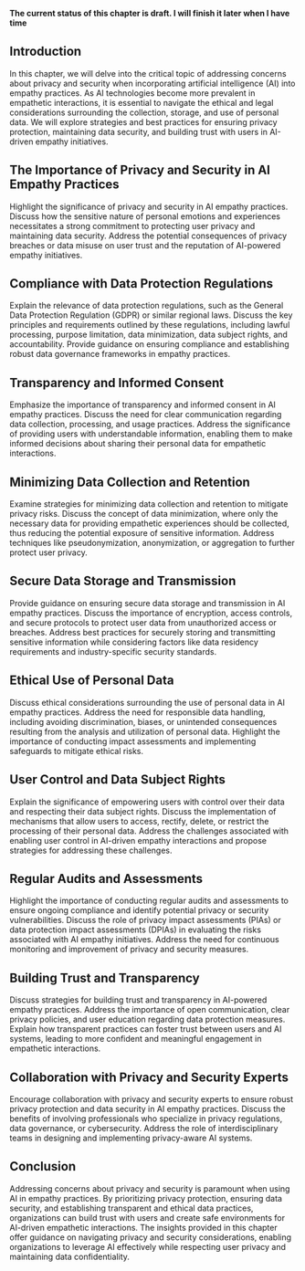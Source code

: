 **The current status of this chapter is draft. I will finish it later when I have time**

Introduction
------------

In this chapter, we will delve into the critical topic of addressing concerns about privacy and security when incorporating artificial intelligence (AI) into empathy practices. As AI technologies become more prevalent in empathetic interactions, it is essential to navigate the ethical and legal considerations surrounding the collection, storage, and use of personal data. We will explore strategies and best practices for ensuring privacy protection, maintaining data security, and building trust with users in AI-driven empathy initiatives.

The Importance of Privacy and Security in AI Empathy Practices
--------------------------------------------------------------

Highlight the significance of privacy and security in AI empathy practices. Discuss how the sensitive nature of personal emotions and experiences necessitates a strong commitment to protecting user privacy and maintaining data security. Address the potential consequences of privacy breaches or data misuse on user trust and the reputation of AI-powered empathy initiatives.

Compliance with Data Protection Regulations
-------------------------------------------

Explain the relevance of data protection regulations, such as the General Data Protection Regulation (GDPR) or similar regional laws. Discuss the key principles and requirements outlined by these regulations, including lawful processing, purpose limitation, data minimization, data subject rights, and accountability. Provide guidance on ensuring compliance and establishing robust data governance frameworks in empathy practices.

Transparency and Informed Consent
---------------------------------

Emphasize the importance of transparency and informed consent in AI empathy practices. Discuss the need for clear communication regarding data collection, processing, and usage practices. Address the significance of providing users with understandable information, enabling them to make informed decisions about sharing their personal data for empathetic interactions.

Minimizing Data Collection and Retention
----------------------------------------

Examine strategies for minimizing data collection and retention to mitigate privacy risks. Discuss the concept of data minimization, where only the necessary data for providing empathetic experiences should be collected, thus reducing the potential exposure of sensitive information. Address techniques like pseudonymization, anonymization, or aggregation to further protect user privacy.

Secure Data Storage and Transmission
------------------------------------

Provide guidance on ensuring secure data storage and transmission in AI empathy practices. Discuss the importance of encryption, access controls, and secure protocols to protect user data from unauthorized access or breaches. Address best practices for securely storing and transmitting sensitive information while considering factors like data residency requirements and industry-specific security standards.

Ethical Use of Personal Data
----------------------------

Discuss ethical considerations surrounding the use of personal data in AI empathy practices. Address the need for responsible data handling, including avoiding discrimination, biases, or unintended consequences resulting from the analysis and utilization of personal data. Highlight the importance of conducting impact assessments and implementing safeguards to mitigate ethical risks.

User Control and Data Subject Rights
------------------------------------

Explain the significance of empowering users with control over their data and respecting their data subject rights. Discuss the implementation of mechanisms that allow users to access, rectify, delete, or restrict the processing of their personal data. Address the challenges associated with enabling user control in AI-driven empathy interactions and propose strategies for addressing these challenges.

Regular Audits and Assessments
------------------------------

Highlight the importance of conducting regular audits and assessments to ensure ongoing compliance and identify potential privacy or security vulnerabilities. Discuss the role of privacy impact assessments (PIAs) or data protection impact assessments (DPIAs) in evaluating the risks associated with AI empathy initiatives. Address the need for continuous monitoring and improvement of privacy and security measures.

Building Trust and Transparency
-------------------------------

Discuss strategies for building trust and transparency in AI-powered empathy practices. Address the importance of open communication, clear privacy policies, and user education regarding data protection measures. Explain how transparent practices can foster trust between users and AI systems, leading to more confident and meaningful engagement in empathetic interactions.

Collaboration with Privacy and Security Experts
-----------------------------------------------

Encourage collaboration with privacy and security experts to ensure robust privacy protection and data security in AI empathy practices. Discuss the benefits of involving professionals who specialize in privacy regulations, data governance, or cybersecurity. Address the role of interdisciplinary teams in designing and implementing privacy-aware AI systems.

Conclusion
----------

Addressing concerns about privacy and security is paramount when using AI in empathy practices. By prioritizing privacy protection, ensuring data security, and establishing transparent and ethical data practices, organizations can build trust with users and create safe environments for AI-driven empathetic interactions. The insights provided in this chapter offer guidance on navigating privacy and security considerations, enabling organizations to leverage AI effectively while respecting user privacy and maintaining data confidentiality.
